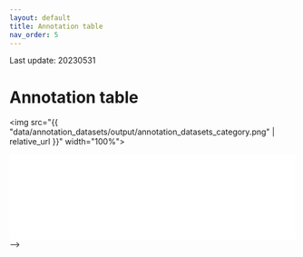 ```yaml
---
layout: default
title: Annotation table
nav_order: 5
---
```


<!-- 2023-05-31 00:00:01 -->

<head>
<!-- function to resize table iframe to make height 100% to prevent nested scolling. -->
<script>
  function resizeIframe(obj) {
    obj.style.height = obj.contentWindow.document.documentElement.scrollHeight + 'px';
  }
</script>
</head>

Last update: 20230531

<h1>Annotation table</h1>

<img 
src="{{ "data/annotation_datasets/output/annotation_datasets_category.png" | relative_url }}"
width="100%">

<iframe 
src="{{ "data/annotation_datasets/output/annotation_datasets_table.html" | relative_url }}"
width="100%"
frameborder="0" scrolling="no" onload="resizeIframe(this)" />


<!-- Without the script above, some of these methods may be useful: -->
<!-- <iframe --> 
<!-- src="{{ site.baseurl }}{% link data/annotation_datasets/output/annotation_datasets_table.html %}" -->
<!-- width="100%" -->
<!-- onload="this.height=screen.height;" -->
<!-- ></iframe> --> 
<!-- id="igraph" --> 
<!-- height="5000" -->
<!-- seamless="seamless" -->
<!-- style="border:none;" --> 
<!-- scrolling="no" -->
<!-- onload="this.width=screen.width;" -->
<!-- onload="this.width=screen.width;this.height=screen.height;" -->

